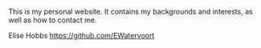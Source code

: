 This is my personal website. It contains my backgrounds and interests, as well as how to contact me.

Elise Hobbs
https://github.com/EWatervoort
